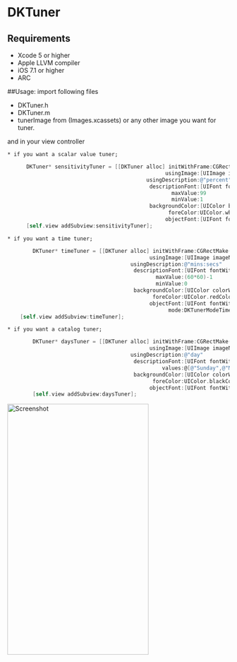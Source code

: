 DKTuner
=======
## Requirements
* Xcode 5 or higher
* Apple LLVM compiler
* iOS 7.1 or higher
* ARC

##Usage:
import following files
  * DKTuner.h
  * DKTuner.m
  * tunerImage from (Images.xcassets) or any other image you want for tuner.
  
  and in your view controller
  
    * if you want a scalar value tuner;
```objective-c
      DKTuner* sensitivityTuner = [[DKTuner alloc] initWithFrame:CGRectMake(40, 80, 120, 120)
                                                  usingImage:[UIImage imageNamed:@"tunerImage"]
                                            usingDescription:@"percent"
                                             descriptionFont:[UIFont fontWithName:@"Arial" size:10]
                                                    maxValue:99
                                                    minValue:1
                                             backgroundColor:[UIColor blackColor]
                                                   foreColor:UIColor.whiteColor
                                                  objectFont:[UIFont fontWithName:@"Arial" size:30]];
      [self.view addSubview:sensitivityTuner];
```

    * if you want a time tuner;
```objective-c
        DKTuner* timeTuner = [[DKTuner alloc] initWithFrame:CGRectMake(160, 80, 120, 120)
                                             usingImage:[UIImage imageNamed:@"tunerImage"]
                                       usingDescription:@"mins:secs"
                                        descriptionFont:[UIFont fontWithName:@"Arial" size:10]
                                               maxValue:(60*60)-1
                                               minValue:0
                                        backgroundColor:[UIColor colorWithRed:119.0/255.0 green:144.0/255.0 blue:189.0/255 alpha:1]
                                              foreColor:UIColor.redColor
                                             objectFont:[UIFont fontWithName:@"Arial" size:30]
                                                   mode:DKTunerModeTime];
    [self.view addSubview:timeTuner];
```


    * if you want a catalog tuner;
```objective-c
        DKTuner* daysTuner = [[DKTuner alloc] initWithFrame:CGRectMake(40, 200, 240, 240)
                                             usingImage:[UIImage imageNamed:@"tunerImage"]
                                       usingDescription:@"day"
                                        descriptionFont:[UIFont fontWithName:@"Arial" size:16]
                                                 values:@[@"Sunday",@"Monday",@"Tuesday",@"Wednesday",@"Thursday",@"Friday",@"Saturday"]
                                        backgroundColor:[UIColor colorWithRed:126.0/255.0 green:168.0/255.0 blue:19.0/255 alpha:1]
                                              foreColor:UIColor.blackColor
                                             objectFont:[UIFont fontWithName:@"Arial" size:45]];
        [self.view addSubview:daysTuner];
```

<img src="https://s3.amazonaws.com/cocoacontrols_production/uploads/control_image/image/3976/iOS_Simulator_Screen_shot_Jun_13__2014__1.04.37_AM.png" alt="Screenshot" width="320" height="568" />
